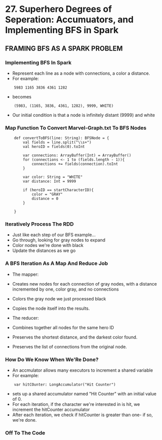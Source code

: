 # 27. Superhero Degrees of Seperation: Accumuators, and Implementing BFS in Spark

## FRAMING BFS AS A SPARK PROBLEM

### Implementing BFS In Spark
* Represent each line as a node with connections, a color a distance.
* For example:
```
	5983 1165 3836 4361 1282
```

* becomes
```
	(5983, (1165, 3836, 4361, 1282), 9999, WHITE)
```
* Our initial condition is that a node is infinitely distant (9999) and white

### Map Function To Convert Marvel-Graph.txt To BFS Nodes
```
	def convertToBFS(line: String): BFSNode = {
		val fields = line.split("\\s+")
		val heroID = fields(0).toInt

		var connections: ArrayBuffer(Int) = ArrayBuffer()
		for (connections <- 1 to (fields.length - 1)){
			connections += fields(connection).toInt
		}

		var color: String = "WHITE"
		var distance: Int = 9999

		if (heroID == startCharacterID){
			color = "GRAY"
			distance = 0
		}

	}
```

### Iteratively Process The RDD
* Just like each step of our BFS example...
* Go through, looking for gray nodes to expand
* Color nodes we're done with black
* Update the distances as we go

### A BFS Iteration As A Map And Reduce Job
* The mapper:
 * Creates new nodes for each connection of gray nodes, with a distance incremented by one, color gray, and no connections
 * Colors the gray node we just processed black
 * Copies the node itself into the results.

* The reducer:
 * Combines together all nodes for the same hero ID
 * Preserves the shortest distance, and the darkest color found.
 * Preserves the list of connections from the original node.

### How Do We Know When We'Re Done?
* An accmulator allows many executors to increment a shared variable
* For example:
```
	var hitCOunter: LongAccumulator("Hit Counter")
```

* sets up a shared accumulator named "Hit Counter" with an initial value of 0.
* For each iteration, if the character we're interested in is hit, we increment the hitCounter accumulator
* After each iteration, we check if hitCounter is greater than one- if so, we're done.

### Off To The Code